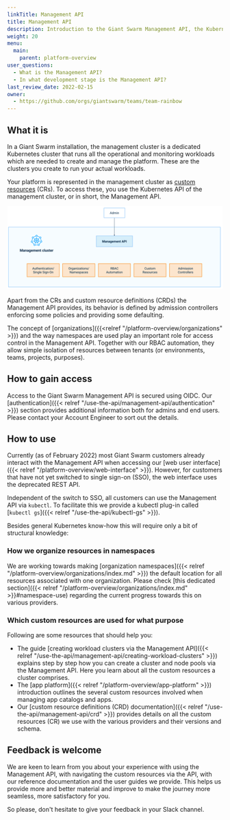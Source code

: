 ```yaml
---
linkTitle: Management API
title: Management API
description: Introduction to the Giant Swarm Management API, the Kubernetes API of the management cluster in your Giant Swarm installation.
weight: 20
menu:
  main:
    parent: platform-overview
user_questions:
  - What is the Management API?
  - In what development stage is the Management API?
last_review_date: 2022-02-15
owner:
  - https://github.com/orgs/giantswarm/teams/team-rainbow
---
```


## What it is

In a Giant Swarm installation, the management cluster is a dedicated Kubernetes cluster that runs all the operational and monitoring workloads which are needed to create and manage the platform. These are the clusters you create to run your actual workloads.

Your platform is represented in the management cluster as [custom resources](https://kubernetes.io/docs/concepts/extend-kubernetes/api-extension/custom-resources/) (CRs). To access these, you use the Kubernetes API of the management cluster, or in short, the Management API.

![Schema showing the Management API](management-api-diagram.png)

<!-- Original: https://docs.google.com/drawings/d/1pt6_ExX2FVyFCI7mj_KuFWaVjqAGgAlqKfAFYNjKKgk/edit -->

Apart from the CRs and custom resource definitions (CRDs) the Management API provides, its behavior is defined by admission controllers enforcing some policies and providing some defaulting.

The concept of [organizations]({{<relref "/platform-overview/organizations" >}}) and the way namespaces are used play an important role for access control in the Management API. Together with our RBAC automation, they allow simple isolation of resources between tenants (or environments, teams, projects, purposes).

## How to gain access

Access to the Giant Swarm Management API is secured using OIDC. Our [authentication]({{< relref "/use-the-api/management-api/authentication" >}}) section provides additional information both for admins and end users. Please contact your Account Engineer to sort out the details.

## How to use

Currently (as of February 2022) most Giant Swarm customers already interact with the Management API when accessing our [web user interface]({{< relref "/platform-overview/web-interface" >}}). However, for customers that have not yet switched to single sign-on (SSO), the web interface uses the deprecated REST API.

Independent of the switch to SSO, all customers can use the Management API via `kubectl`. To facilitate this we provide a kubectl plug-in called [`kubectl gs`]({{< relref "/use-the-api/kubectl-gs" >}}).

Besides general Kubernetes know-how this will require only a bit of structural knowledge:

### How we organize resources in namespaces

We are working towards making [organization namespaces]({{< relref "/platform-overview/organizations/index.md" >}}) the default location for all resources associated with one organization. Please check [this dedicated section]({{< relref "/platform-overview/organizations/index.md" >}}#namespace-use) regarding the current progress towards this on various providers.

### Which custom resources are used for what purpose

Following are some resources that should help you:

- The guide [creating workload clusters via the Management API]({{< relref "/use-the-api/management-api/creating-workload-clusters" >}}) explains step by step how you can create a cluster and node pools via the Management API. Here you learn about all the custom resources a cluster comprises.
- The [app platform]({{< relref "/platform-overview/app-platform" >}}) introduction outlines the several custom resources involved when managing app catalogs and apps.
- Our [custom resource definitions (CRD) documentation]({{< relref "/use-the-api/management-api/crd" >}}) provides details on all the custom resources (CR) we use with the various providers and their versions and schema.

## Feedback is welcome

We are keen to learn from you about your experience with using the Management API, with navigating the custom resources via the API, with our reference documentation and the user guides we provide. This helps us provide more and better material and improve to make the journey more seamless, more satisfactory for you.

So please, don't hesitate to give your feedback in your Slack channel.
